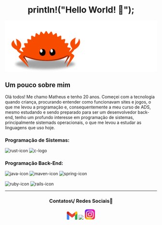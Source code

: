 <h1 align="center"> println!("Hello World! 🦀"); </h1>

<div align="center">
    <img src="./icons/rust-ferris.gif"></img>
</div>

## Um pouco sobre mim

Olá todos! Me chamo Matheus e tenho 20 anos. Começei com a tecnologia quando criança, procurando entender como funcionavam sites e jogos, o que me levou a programação e, consequentemente a meu curso de ADS, mesmo estudando e sendo preparado para ser um desenvolvedor back-end, tenho um profundo interesse em programação de sistemas, principalmente sistemads operacionais, o que me levou a estudar as linguagens que uso hoje.

### Programação de Sistemas:
<div>
    <img src="https://cdn.jsdelivr.net/gh/devicons/devicon@latest/icons/rust/rust-original.svg" width="75px" alt="rust-icon"></img>
    <img src="https://cdn.jsdelivr.net/gh/devicons/devicon@latest/icons/c/c-original.svg" width="75px" alt="c-logo"></img>
</div>

### Programação Back-End:
<div>
    <div class="java">
        <img src="https://cdn.jsdelivr.net/gh/devicons/devicon@latest/icons/java/java-original.svg" width="60px" alt="java-icon"></img>
        <img src="https://cdn.jsdelivr.net/gh/devicons/devicon@latest/icons/maven/maven-original.svg" width="60px" alt="maven-icon"></img>
        <img src="https://cdn.jsdelivr.net/gh/devicons/devicon@latest/icons/spring/spring-original.svg" width="60px" alt="spring-icon"></img>
    </div><br>
    </div class="ruby">
        <img src="https://cdn.jsdelivr.net/gh/devicons/devicon@latest/icons/ruby/ruby-original.svg" width="60px" alt="ruby-icon"></img>
        <img src="https://cdn.jsdelivr.net/gh/devicons/devicon@latest/icons/rails/rails-plain.svg" width="60px" alt="rails-icon"></img>
    </div>
</div>

<hr>

<h3 align="center">Contatos📞/ Redes Sociais📱</h3>
<div align="center">
    <a href="maat02garcia@gmail.com" target="_blank"><img src="./icons/gmail-icon.png" width="35px"></img></a>
    <a href="https://www.linkedin.com/in/matheuscgarcia/" target="_blank"><img src="https://cdn.jsdelivr.net/gh/devicons/devicon@latest/icons/linkedin/linkedin-original.svg" width="35px"></img></a>
    <a href="https://www.instagram.com/maatheus.dev/" target="_blank"><img src="./icons/instagram-icon.png" width="35px"></img></a>
</div>